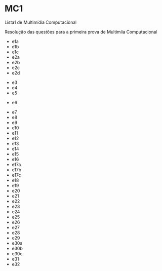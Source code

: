MC1
===

Lista1 de Multim&iacute;dia Computacional

Resolu&ccedil;&atilde;o das quest&otilde;es para a primeira prova de Multim&iacute;ia Computacional

* e1a
* e1b
* e1c
* e2a
* e2b
* e2c
* e2d
- e3 
- e4
- e5
* e6
- e7
- e8
- e9
- e10
- e11
- e12
- e13
- e14
- e15
- e16
- e17a
- e17b
- e17c
- e18
- e19
- e20
- e21
- e22
- e23
- e24
- e25
- e26
- e27
- e28
- e29
- e30a
- e30b
- e30c
- e31
- e32

